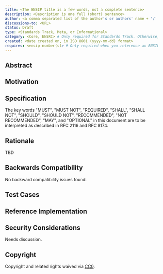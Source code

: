 ```yaml
---
title: <The ENSIP title is a few words, not a complete sentence>
description: <Description is one full (short) sentence>
author: <a comma separated list of the author's or authors' name + '/' ENS name + GitHub username (in parenthesis), or name and email (in angle brackets).  Example, FirstName LastName / ENS Name (@GitHubUsername), FirstName LastName / ENS Name <foo@bar.com>, FirstName / ENS Name (@GitHubUsername) and GitHubUsername / ENS Name (@GitHubUsername)>
discussions-to: <URL>
status: Draft
type: <Standards Track, Meta, or Informational>
category: <Core, ENSRC> # Only required for Standards Track. Otherwise, remove this field.
created: <date created on, in ISO 8601 (yyyy-mm-dd) format>
requires: <ensip number(s)> # Only required when you reference an ENSIP in the `Specification` section. Otherwise, remove this field.
---
```


<!--
  READ ensip-TBD (https://eips.ethereum.org/ENSIPS/ensip-TBD.md) BEFORE USING THIS TEMPLATE!

  This is the suggested template for new ensips. After you have filled in the requisite fields, please delete these comments.

  Note that an ensip number will be assigned by an editor. When opening a pull request to submit your ENSIP, please use an abbreviated title in the filename, `eip-draft_title_abbrev.md`.

  The title should be 44 characters or less. It should not repeat the ensip number in title, irrespective of the category.

  TODO: Remove this comment before submitting
-->

## Abstract

<!--
  The Abstract is a multi-sentence (short paragraph) technical summary. This should be a very terse and human-readable version of the specification section. Someone should be able to read only the abstract to get the gist of what this specification does.

  TODO: Remove this comment before submitting
-->

## Motivation

<!--
  This section is optional.

  The motivation section should include a description of any nontrivial problems the ensip solves. It should not describe how the ENSIP solves those problems, unless it is not immediately obvious. It should not describe why the ENSIP should be made into a standard, unless it is not immediately obvious.

  TODO: Remove this comment before submitting
-->

## Specification

<!--
  The Specification section should describe the syntax and semantics of any new feature. The specification should be detailed enough to allow competing, interoperable implementations.

  It is recommended to follow RFC 2119 and RFC 8170. Do not remove the key word definitions if RFC 2119 and RFC 8170 are followed.

  TODO: Remove this comment before submitting
-->

The key words "MUST", "MUST NOT", "REQUIRED", "SHALL", "SHALL NOT", "SHOULD", "SHOULD NOT", "RECOMMENDED", "NOT RECOMMENDED", "MAY", and "OPTIONAL" in this document are to be interpreted as described in RFC 2119 and RFC 8174.

## Rationale

<!--
  The rationale fleshes out the specification by describing what motivated the design and why particular design decisions were made. It should describe alternate designs that were considered and related work, e.g. how the feature is supported in other languages.

  The current placeholder is acceptable for a draft.

  TODO: Remove this comment before submitting
-->

TBD

## Backwards Compatibility

<!--

  This section is optional.

  All ensips that introduce backwards incompatibilities must include a section describing these incompatibilities and their severity. The ENSIP must explain how the author proposes to deal with these incompatibilities. ENSIP submissions without a sufficient backwards compatibility treatise may be rejected outright.

  The current placeholder is acceptable for a draft.

  TODO: Remove this comment before submitting
-->

No backward compatibility issues found.

## Test Cases

<!--
  This section is optional for non-Core ensips.

  The Test Cases section should include expected input/output pairs, but may include a succinct set of executable tests. It should not include project build files. No new requirements may be introduced here (meaning an implementation following only the Specification section should pass all tests here.)
  If the test suite is too large to reasonably be included inline, then consider adding it as one or more files in `../assets/ensip-####/`. External links are discouraged.

  TODO: Remove this comment before submitting
-->

## Reference Implementation

<!--
  This section is optional.

  The Reference Implementation section should include a minimal implementation that assists in understanding or implementing this specification. It should not include project build files. The reference implementation is not a replacement for the Specification section, and the proposal should still be understandable without it.
  If the reference implementation is too large to reasonably be included inline, then consider adding it as one or more files in `../assets/ensip-####/`. External links are discouraged.

  TODO: Remove this comment before submitting
-->

## Security Considerations

<!--
  All ensips must contain a section that discusses the security implications/considerations relevant to the proposed change. Include information that might be important for security discussions, surfaces risks and can be used throughout the life cycle of the proposal. For example, include security-relevant design decisions, concerns, important discussions, implementation-specific guidance and pitfalls, an outline of threats and risks and how they are being addressed. ENSIP submissions missing the "Security Considerations" section will be rejected. An ENSIP cannot proceed to status "Final" without a Security Considerations discussion deemed sufficient by the reviewers.

  The current placeholder is acceptable for a draft.

  TODO: Remove this comment before submitting
-->

Needs discussion.

## Copyright

Copyright and related rights waived via [CC0](../LICENSE.md).